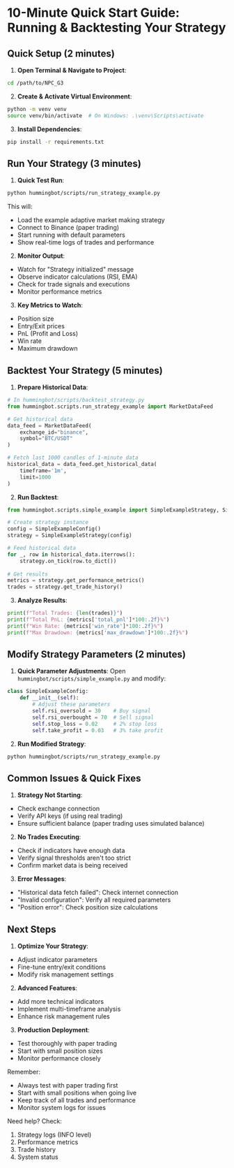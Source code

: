 # 10-Minute Quick Start Guide: Running & Backtesting Your Strategy

## Quick Setup (2 minutes)

1. **Open Terminal & Navigate to Project**:
```bash
cd /path/to/NPC_G3
```

2. **Create & Activate Virtual Environment**:
```bash
python -m venv venv
source venv/bin/activate  # On Windows: .\venv\Scripts\activate
```

3. **Install Dependencies**:
```bash
pip install -r requirements.txt
```

## Run Your Strategy (3 minutes)

1. **Quick Test Run**:
```bash
python hummingbot/scripts/run_strategy_example.py
```

This will:
- Load the example adaptive market making strategy
- Connect to Binance (paper trading)
- Start running with default parameters
- Show real-time logs of trades and performance

2. **Monitor Output**:
- Watch for "Strategy initialized" message
- Observe indicator calculations (RSI, EMA)
- Check for trade signals and executions
- Monitor performance metrics

3. **Key Metrics to Watch**:
- Position size
- Entry/Exit prices
- PnL (Profit and Loss)
- Win rate
- Maximum drawdown

## Backtest Your Strategy (5 minutes)

1. **Prepare Historical Data**:
```python
# In hummingbot/scripts/backtest_strategy.py
from hummingbot.scripts.run_strategy_example import MarketDataFeed

# Get historical data
data_feed = MarketDataFeed(
    exchange_id="binance",
    symbol="BTC/USDT"
)

# Fetch last 1000 candles of 1-minute data
historical_data = data_feed.get_historical_data(
    timeframe='1m',
    limit=1000
)
```

2. **Run Backtest**:
```python
from hummingbot.scripts.simple_example import SimpleExampleStrategy, SimpleExampleConfig

# Create strategy instance
config = SimpleExampleConfig()
strategy = SimpleExampleStrategy(config)

# Feed historical data
for _, row in historical_data.iterrows():
    strategy.on_tick(row.to_dict())
    
# Get results
metrics = strategy.get_performance_metrics()
trades = strategy.get_trade_history()
```

3. **Analyze Results**:
```python
print(f"Total Trades: {len(trades)}")
print(f"Total PnL: {metrics['total_pnl']*100:.2f}%")
print(f"Win Rate: {metrics['win_rate']*100:.2f}%")
print(f"Max Drawdown: {metrics['max_drawdown']*100:.2f}%")
```

## Modify Strategy Parameters (2 minutes)

1. **Quick Parameter Adjustments**:
Open `hummingbot/scripts/simple_example.py` and modify:
```python
class SimpleExampleConfig:
    def __init__(self):
        # Adjust these parameters
        self.rsi_oversold = 30    # Buy signal
        self.rsi_overbought = 70  # Sell signal
        self.stop_loss = 0.02     # 2% stop loss
        self.take_profit = 0.03   # 3% take profit
```

2. **Run Modified Strategy**:
```bash
python hummingbot/scripts/run_strategy_example.py
```

## Common Issues & Quick Fixes

1. **Strategy Not Starting**:
- Check exchange connection
- Verify API keys (if using real trading)
- Ensure sufficient balance (paper trading uses simulated balance)

2. **No Trades Executing**:
- Check if indicators have enough data
- Verify signal thresholds aren't too strict
- Confirm market data is being received

3. **Error Messages**:
- "Historical data fetch failed": Check internet connection
- "Invalid configuration": Verify all required parameters
- "Position error": Check position size calculations

## Next Steps

1. **Optimize Your Strategy**:
- Adjust indicator parameters
- Fine-tune entry/exit conditions
- Modify risk management settings

2. **Advanced Features**:
- Add more technical indicators
- Implement multi-timeframe analysis
- Enhance risk management rules

3. **Production Deployment**:
- Test thoroughly with paper trading
- Start with small position sizes
- Monitor performance closely

Remember:
- Always test with paper trading first
- Start with small positions when going live
- Keep track of all trades and performance
- Monitor system logs for issues

Need help? Check:
1. Strategy logs (INFO level)
2. Performance metrics
3. Trade history
4. System status 